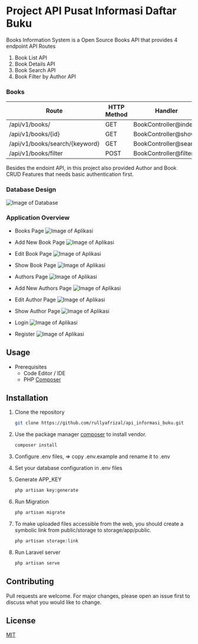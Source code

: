 # Project API Pusat Informasi Daftar Buku

Books Information System is a Open Source Books API that provides 4 endpoint API Routes
1. Book List API
2. Book Details API 
3. Book Search API
4. Book Filter by Author API

### Books
| Route  | HTTP Method   | Handler |
| ------------- | -------------  | ------------- |
| /api/v1/books/  | GET    | BookController@index  |
| /api/v1/books/{id}  | GET    | BookController@show  |
| /api/v1/books/search/{keyword}  | GET    | BookController@search  |
| /api/v1/books/filter  | POST    | BookController@filter  |

Besides the endoint API, in this project also provided Author and Book CRUD Features that
needs basic authentication first. 


### Database Design
![Image of Database](/public/images/erd.png)


### Application Overview
- Books Page
    ![Image of Aplikasi](/public/images/authors_page.png)

- Add New Book Page
    ![Image of Aplikasi](/public/images/add_book.png)

- Edit Book Page
    ![Image of Aplikasi](/public/images/app2.png)

- Show Book Page
    ![Image of Aplikasi](/public/images/app3.png)

- Authors Page
    ![Image of Aplikasi](/public/images/app.png)

- Add New Authors Page
    ![Image of Aplikasi](/public/images/add_author.png)

- Edit Author Page
    ![Image of Aplikasi](/public/images/edit_author.png)

- Show Author Page
    ![Image of Aplikasi](/public/images/show_author.png)

- Login
  ![Image of Aplikasi](/public/images/login.png)

- Register
  ![Image of Aplikasi](/public/images/regsiter.png)

## Usage
- Prerequisites
    - Code Editor / IDE
    - PHP [Composer](https://getcomposer.org/download/)

## Installation

1. Clone the repository
    ```bash
    git clone https://github.com/rullyafrizal/api_informasi_buku.git
    ```

2. Use the package manager [composer](https://getcomposer.org/download/) to install vendor.

    ```bash
    composer install
    ```

3. Configure .env files, => copy .env.example and rename it to .env

4. Set your database configuration in .env files

5. Generate APP_KEY

    ```bash
    php artisan key:generate
    ```

6. Run Migration 

    ```bash
    php artisan migrate
    ```


7. To make uploaded files accessible from the web, you should create a symbolic link from public/storage to storage/app/public.

    ```bash
    php artisan storage:link
    ```

8. Run Laravel server

    ```bash
    php artisan serve
    ```

## Contributing
Pull requests are welcome. For major changes, please open an issue first to discuss what you would like to change.


## License
[MIT](https://choosealicense.com/licenses/mit/)
